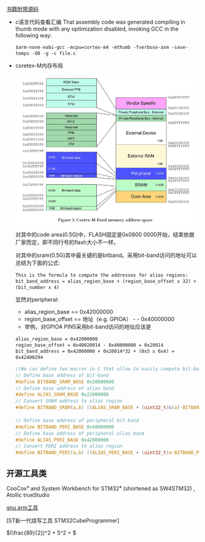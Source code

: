 

[书籍附带源码](http://github.com/cnoviello/mastering-stm32)

- c语言代码查看汇编
     That assembly code was generated compiling in thumb mode with any optimization disabled, invoking GCC in the following way: 
     ```shell
     $arm-none-eabi-gcc -mcpu=cortex-m4 -mthumb -fverbose-asm -save-temps -O0 -g -c file.c
     ```

- coretex-M内存布局

     ![](img/cortexM_fixed_memory_addressspace.PNG)

     对其中的code area(0.5G)中，FLASH固定是0x0800 0000开始，结束依据厂家而定，即不同行号的flash大小不一样。
     
     对其中的sram(0.5G)其中最关键的是bitband。采用bit-band访问的地址可以总结为下面的公式:
     ```text
     This is the formula to compute the addresses for alias regions:
     bit_band_address = alias_region_base + (region_base_offset x 32) + (bit_number x 4)
     ```

     显然对peripheral:
     - alias_region_base == 0x42000000
     - region_base_offset == 地址（e.g. GPIOA） - - 0x40000000
     - 举例，对GPIOA PIN5采用bit-band访问的地址应该是
     ```text
     alias_region_base = 0x42000000
     region_base_offset = 0x40020014 - 0x40000000 = 0x20014
     bit_band_address = 0x42000000 + 0x20014*32 + (0x5 x 0x4) = 0x42400294
     ```

    ```c
    //We can define two macros in C that allow to easily compute bit-band alias addresses:
    // Define base address of bit-band
    #define BITBAND_SRAM_BASE 0x20000000
    // Define base address of alias band
    #define ALIAS_SRAM_BASE 0x22000000
    // Convert SRAM address to alias region
    #define BITBAND_SRAM(a,b) ((ALIAS_SRAM_BASE + (uint32_t)&(a)-BITBAND_SRAM_BASE)*32 + (b*4)))
    
    // Define base address of peripheral bit-band
    #define BITBAND_PERI_BASE 0x40000000
    // Define base address of peripheral alias band
    #define ALIAS_PERI_BASE 0x42000000
    // Convert PERI address to alias region
    #define BITBAND_PERI(a,b) ((ALIAS_PERI_BASE + (uint32_t)a-BITBAND_PERI_BASE)*32 + (b*4)))
    ```

## 开源工具类

CooCox³ and System Workbench for STM32⁴ (shortened as SW4STM32) , Atollic trueStudio

[gnu arm工具](https://developer.arm.com/)

[ST新一代烧写工具 STM32CubeProgrammer]


$(\frac{89}{2})^2 + 5^2 = $